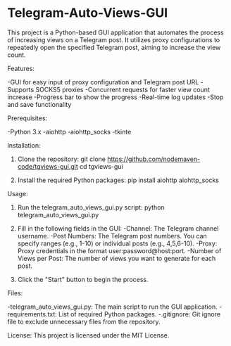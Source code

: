 # Telegram-Auto-Views-GUI
This project is a Python-based GUI application that automates the process of increasing views on a Telegram post. It utilizes proxy configurations to repeatedly open the specified Telegram post, aiming to increase the view count.

Features:

-GUI for easy input of proxy configuration and Telegram post URL
-Supports SOCKS5 proxies
-Concurrent requests for faster view count increase
-Progress bar to show the progress
-Real-time log updates
-Stop and save functionality

Prerequisites:

-Python 3.x
-aiohttp
-aiohttp_socks
-tkinte

Installation:

1. Clone the repository:
git clone https://github.com/nodemaven-code/tgviews-gui.git
cd tgviews-gui

2. Install the required Python packages:
pip install aiohttp aiohttp_socks

Usage:

1. Run the telegram_auto_views_gui.py script:
python telegram_auto_views_gui.py

2. Fill in the following fields in the GUI:
-Channel: The Telegram channel username.
-Post Numbers: The Telegram post numbers. You can specify ranges (e.g., 1-10) or individual posts (e.g., 4,5,6-10).
-Proxy: Proxy credentials in the format user:password@host:port.
-Number of Views per Post: The number of views you want to generate for each post.

3. Click the "Start" button to begin the process.

Files: 

-telegram_auto_views_gui.py: The main script to run the GUI application.
-requirements.txt: List of required Python packages.
-.gitignore: Git ignore file to exclude unnecessary files from the repository.

License:
This project is licensed under the MIT License.







